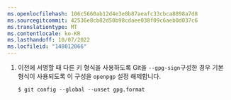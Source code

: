 ```yaml
---
ms.openlocfilehash: 106c5660ab12d4e3e8b87aeafc33cbca8898a7d8
ms.sourcegitcommit: 42536e8cb82d50b98cdaee038f09c6aeb0d037c6
ms.translationtype: MT
ms.contentlocale: ko-KR
ms.lasthandoff: 10/07/2022
ms.locfileid: "148012066"
---
```

1. 이전에 서명할 때 다른 키 형식을 사용하도록 Git을 `--gpg-sign`구성한 경우 기본 형식이 사용되도록 이 구성을 `openpgp` 설정 해제합니다.

   ```Shell
   $ git config --global --unset gpg.format
   ```
